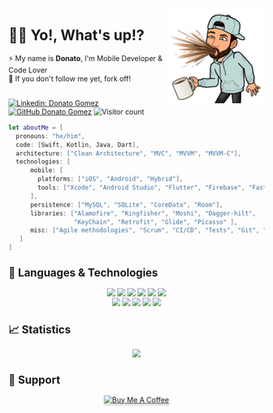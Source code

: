 <img width=190 align="right" src="https://github.com/donatogomez/donatogomez/blob/main/img/donato-gomez.png" />

# :metal:&#127995; Yo!, What's up!?

:zap: My name is **Donato**, I'm Mobile Developer & Code Lover  <br> 
:trident: If you don't follow me yet, fork off!


<br>[![Linkedin: Donato Gomez](https://img.shields.io/badge/-Donato_Gomez-blue?style=flat-square&logo=Linkedin&logoColor=white&link=https://www.linkedin.com/in/donatogomez/)](https://www.linkedin.com/in/donatogomez/)
[![GitHub Donato Gomez](https://img.shields.io/github/followers/donatogomez?label=follow&style=social)](https://github.com/donatogomez)
![Visitor count](https://shields-io-visitor-counter.herokuapp.com/badge?page=donatogomez.README.md)

```swift
let aboutMe = [
  pronouns: "he/him",
  code: [Swift, Kotlin, Java, Dart],
  architecture: ["Clean Architecture", "MVC", "MVVM", "MVVM-C"],
  technologies: [
      mobile: [
        platforms: ["iOS", "Android", "Hybrid"],
        tools: ["Xcode", "Android Studio", "Flutter", "Firebase", "Fastlane"]
      ],
      persistence: ["MySQL", "SQLite", "CoreData", "Room"],
      libraries: ["Alamofire", "Kingfisher", "Moshi", "Dagger-hilt", 
                  "KeyChain", "Retrofit", "Glide", "Picasso" ],
      misc: ["Agile methodologies", "Scrum", "CI/CD", "Tests", "Git", "REST APIs"]
   ]
]
```

## :dart: Languages & Technologies

<div align="center">
  <img src="https://img.shields.io/badge/KOTLIN-blueviolet?style=for-the-badge&logo=kotlin&logoColor=white">
  <img src="https://img.shields.io/badge/ANDROID-32DE84?style=for-the-badge&logo=android&logoColor=white">
  <img src="https://img.shields.io/badge/SWIFT-f05138?style=for-the-badge&logo=swift&logoColor=white">
  <img src="https://img.shields.io/badge/APPLE-white?style=for-the-badge&logo=apple&logoColor=black">
  <img src="https://img.shields.io/badge/-GITHUB-black?style=for-the-badge&logo=github">
  <img src="https://img.shields.io/badge/mySQL-00758F?style=for-the-badge&logo=mysql&logoColor=white"><br>
  <img src="https://img.shields.io/badge/firebase-FFA611?style=for-the-badge&logo=firebase&logoColor=white">
  <img src="https://img.shields.io/badge/trello-007AC0?style=for-the-badge&logo=trello&logoColor=white">
  <img src="https://img.shields.io/badge/markdown-black?style=for-the-badge&logo=markdown&logoColor=white">
  <img src="https://img.shields.io/badge/slack-E01E5A?style=for-the-badge&logo=slack&logoColor=white">
  <img src="https://img.shields.io/badge/FASTLANE-darkblue?style=for-the-badge&logo=fastlane&logoColor=white">
</div>

## :chart_with_upwards_trend: Statistics

<div align="center">
  <img src="https://github-readme-stats.vercel.app/api?username=donatogomez&show_icons=true&theme=tokyonight">
</div>

## :rocket: Support

<div align="center">
  <a href="https://www.buymeacoffee.com/somalias" target="_blank"><img src="https://www.buymeacoffee.com/assets/img/custom_images/orange_img.png" alt="Buy Me A Coffee" style="height: 41px !important;width: 174px !important;box-shadow: 0px 3px 2px 0px rgba(190, 190, 190, 0.5) !important;-webkit-box-shadow: 0px 3px 2px 0px rgba(190, 190, 190, 0.5) !important;" >
  </a>
</div>
